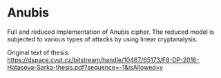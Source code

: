 # Anubis
Full and reduced implementation of Anubis cipher. The reduced model is subjected to various types of attacks by using linear cryptanalysis. 

Original text of thesis: https://dspace.cvut.cz/bitstream/handle/10467/65173/F8-DP-2016-Hatasova-Sarka-thesis.pdf?sequence=-1&isAllowed=y
